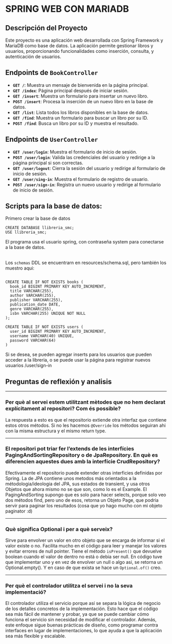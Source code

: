 # SPRING WEB CON MARIADB

## Descripción del Proyecto

Este proyecto es una aplicación web desarrollada con Spring Framework y MariaDB como base de datos. La aplicación permite gestionar libros y usuarios, proporcionando funcionalidades como inserción, consulta, y autenticación de usuarios.

## Endpoints de `BookController`

- **`GET /`**: Muestra un mensaje de bienvenida en la página principal.
- **`GET /index`**: Página principal después de iniciar sesión.
- **`GET /insert`**: Muestra un formulario para insertar un nuevo libro.
- **`POST /insert`**: Procesa la inserción de un nuevo libro en la base de datos.
- **`GET /list`**: Lista todos los libros disponibles en la base de datos.
- **`GET /find`**: Muestra un formulario para buscar un libro por su ID.
- **`POST /find`**: Busca un libro por su ID y muestra el resultado.

## Endpoints de `UserController`

- **`GET /user/login`**: Muestra el formulario de inicio de sesión.
- **`POST /user/login`**: Valida las credenciales del usuario y redirige a la página principal si son correctas.
- **`GET /user/logout`**: Cierra la sesión del usuario y redirige al formulario de inicio de sesión.
- **`GET /user/sing-in`**: Muestra el formulario de registro de usuario.
- **`POST /user/sign-in`**: Registra un nuevo usuario y redirige al formulario de inicio de sesión.

## Scripts para la base de datos:

Primero crear la base de datos

```mysql
CREATE DATABASE llibreria_smc;
USE llibreria_smc;
```

El programa usa el usuario spring, con contraseña system para conectarse a la base de datos. <br><br>

Los `schemas` DDL se encuentrarn en resources/schema.sql, pero también los muestro aqui:

```mysql

CREATE TABLE IF NOT EXISTS books (
  book_id BIGINT PRIMARY KEY AUTO_INCREMENT,
  title VARCHAR(255),
  author VARCHAR(255),
  publisher VARCHAR(255),
  publication_date DATE,
  genre VARCHAR(255),
  isbn VARCHAR(255) UNIQUE NOT NULL
);

CREATE TABLE IF NOT EXISTS users (
  user_id BIGINT PRIMARY KEY AUTO_INCREMENT,
  username VARCHAR(40) UNIQUE,
  password VARCHAR(64)
)

```

Si se desea, se pueden agregar inserts para los usuarios que pueden acceder a la libreria, o se puede usar la
página para registrar nuevos usuarios /user/sign-in

## Preguntas de reflexión y analisis

---
### Per què al servei estem utilitzant mètodes que no hem declarat explícitament al repositori? Com és possible?

La respuesta a esto es que el repositorio extiende otra interfaz que contiene estos otros métodos.
Si no les hacemos `@Override` los métodos seguiran ahi con la misma estructura y el mismo return type.

---
### El repositori pot triar fer l’extends de les interfícies PagingAndSortingRepository o de JpaRepository. En què es diferencien aquestes dues amb la interfície CrudRepository?

Efectivamente el repositorio puede extender otras interficies definidas por Spring. La de JPA contiene unos metodos más orientados
a la métodologia/ideologia del JPA, sus estados de transient, y usa otros Objetos que ahora mismo no se que son, como lo es
el Example. El PagingAndSorting supongo que es solo para hacer selects, porque solo veo dos métodos find, pero uno de esos,
retorna un Objeto Page, que podria servir para paginar los resultados (cosa que yo hago mucho con mi objeto paginator :d)

---
### Què significa Optional<Class> i per a què serveix?

Sirve para envolver un valor en otro objeto que se encarga de informar si el valor existe o no.
Facilita mucho en el código para leer y manejar los valores y evitar errores de null pointer. Tiene el método `isPresent()` que
devuelve boolean cuando el valor de dentro no está o debia ser null. En código tuve que implementar uno y en vez de
envolver un null o algo asi, se retorna un Optional.empty(). Y en caso de que exista se hace un `Optional.of()` creo.

---
### Per què el controlador utilitza el servei i no la seva implementació? 

El controlador utiliza el servicio porque así se separa la lógica de negocio de los detalles concretos de la implementación. Esto hace que el código sea más fácil de mantener y probar, ya que se puede cambiar cómo funciona el servicio sin necesidad de modificar el controlador. Además, este enfoque sigue buenas prácticas de diseño, como programar contra interfaces en lugar de implementaciones, lo que ayuda a que la aplicación sea más flexible y escalable.





